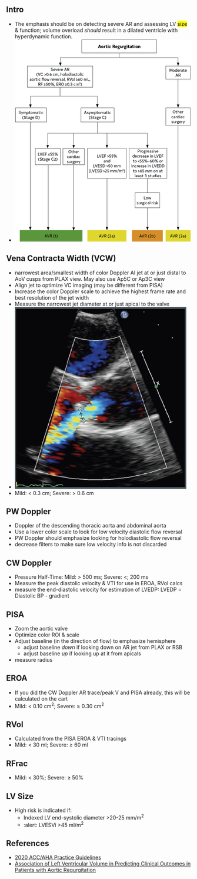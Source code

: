 ## Intro

- The emphasis should be on detecting severe AR and assessing LV <mark>size</mark> & function; volume overload _should_ result in a dilated ventricle with hyperdynamic function.
- ![JACC AR Guideline](./img/AR-JACC-Guideline.jpg)

## Vena Contracta Width (VCW)

- narrowest area/smallest width of color Doppler AI jet at or just distal to AoV cusps from PLAX view. May also use Ap5C or Ap3C view
- Align jet to optimize VC imaging (may be different from PISA)
- Increase the color Doppler scale to achieve the highest frame rate and best resolution of the jet width
- Measure the narrowest jet diameter at or just apical to the valve
- ![AR VCW](./img/AR-VCW.jpeg)
- Mild: &lt; 0.3 cm; Severe: &gt; 0.6 cm 

## PW Doppler

- Doppler of the descending thoracic aorta and abdominal aorta
- Use a lower color scale to look for low velocity diastolic flow reversal
- PW Doppler should emphasize looking for holodiastolic flow reversal
- decrease filters to make sure low velocity info is not discarded

## CW Doppler

- Pressure Half-Time: Mild: &gt; 500 ms; Severe: &lt;; 200 ms
- Measure the peak diastolic velocity & VTI for use in EROA, RVol calcs
- measure the end-diastolic velocity for estimation of LVEDP: LVEDP = Diastolic BP - gradient

## PISA

- Zoom the aortic valve
- Optimize color ROI & scale
- Adjust baseline (in the direction of flow) to emphasize hemisphere
  - adjust baseline _down_ if looking down on AR jet from PLAX or RSB
  - adjust baseline _up_ if looking up at it from apicals
- measure radius

## EROA

- If you did the CW Doppler AR trace/peak V and PISA already, this will be calculated on the cart
- Mild: &lt; 0.10 cm<sup>2</sup>; Severe: &geq; 0.30 cm<sup>2</sup>

## RVol

- Calculated from the PISA EROA & VTI tracings
- Mild: &lt; 30 ml; Severe: &geq; 60 ml

## RFrac

- Mild: &lt; 30%; Severe: &geq; 50%

## LV Size

- High risk is indicated if:
  - Indexed LV end-systolic diameter &gt;20-25 mm/m<sup>2</sup> 
  - :alert: LVESVi &gt;45 ml/m<sup>2</sup> 

## References

- [2020 ACC/AHA Practice Guidelines](https://www.jacc.org/doi/10.1016/j.jacc.2020.11.018)
- [Association of Left Ventricular Volume in Predicting Clinical Outcomes in Patients with Aortic Regurgitation](https://www.onlinejase.com/article/S0894-7317(20)30769-0/abstract)